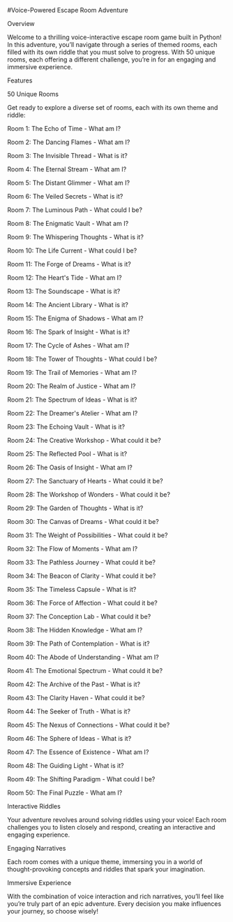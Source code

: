 #Voice-Powered Escape Room Adventure

Overview

Welcome to a thrilling voice-interactive escape room game built in Python! In this adventure, you’ll navigate through a series of themed rooms, each filled with its own riddle that you must solve to progress. With 50 unique rooms, each offering a different challenge, you’re in for an engaging and immersive experience.

Features

50 Unique Rooms

Get ready to explore a diverse set of rooms, each with its own theme and riddle:

Room 1: The Echo of Time - What am I?

Room 2: The Dancing Flames - What am I?

Room 3: The Invisible Thread - What is it?

Room 4: The Eternal Stream - What am I?

Room 5: The Distant Glimmer - What am I?

Room 6: The Veiled Secrets - What is it?

Room 7: The Luminous Path - What could I be?

Room 8: The Enigmatic Vault - What am I?

Room 9: The Whispering Thoughts - What is it?

Room 10: The Life Current - What could I be?

Room 11: The Forge of Dreams - What is it?

Room 12: The Heart's Tide - What am I?

Room 13: The Soundscape - What is it?

Room 14: The Ancient Library - What is it?

Room 15: The Enigma of Shadows - What am I?

Room 16: The Spark of Insight - What is it?

Room 17: The Cycle of Ashes - What am I?

Room 18: The Tower of Thoughts - What could I be?

Room 19: The Trail of Memories - What am I?

Room 20: The Realm of Justice - What am I?

Room 21: The Spectrum of Ideas - What is it?

Room 22: The Dreamer's Atelier - What am I?

Room 23: The Echoing Vault - What is it?

Room 24: The Creative Workshop - What could it be?

Room 25: The Reflected Pool - What is it?

Room 26: The Oasis of Insight - What am I?

Room 27: The Sanctuary of Hearts - What could it be?

Room 28: The Workshop of Wonders - What could it be?

Room 29: The Garden of Thoughts - What is it?

Room 30: The Canvas of Dreams - What could it be?

Room 31: The Weight of Possibilities - What could it be?

Room 32: The Flow of Moments - What am I?

Room 33: The Pathless Journey - What could it be?

Room 34: The Beacon of Clarity - What could it be?

Room 35: The Timeless Capsule - What is it?

Room 36: The Force of Affection - What could it be?

Room 37: The Conception Lab - What could it be?

Room 38: The Hidden Knowledge - What am I?

Room 39: The Path of Contemplation - What is it?

Room 40: The Abode of Understanding - What am I?

Room 41: The Emotional Spectrum - What could it be?

Room 42: The Archive of the Past - What is it?

Room 43: The Clarity Haven - What could it be?

Room 44: The Seeker of Truth - What is it?

Room 45: The Nexus of Connections - What could it be?

Room 46: The Sphere of Ideas - What is it?

Room 47: The Essence of Existence - What am I?

Room 48: The Guiding Light - What is it?

Room 49: The Shifting Paradigm - What could I be?

Room 50: The Final Puzzle - What am I?


Interactive Riddles

Your adventure revolves around solving riddles using your voice! Each room challenges you to listen closely and respond, creating an interactive and engaging experience.

Engaging Narratives

Each room comes with a unique theme, immersing you in a world of thought-provoking concepts and riddles that spark your imagination.

Immersive Experience

With the combination of voice interaction and rich narratives, you’ll feel like you’re truly part of an epic adventure. Every decision you make influences your journey, so choose wisely!
